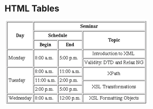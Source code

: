 # HTML Tables

![Table 1](https://github.com/codemonkey-sagar/CodeCraft/blob/main/HTML/tables/img/table1.gif)